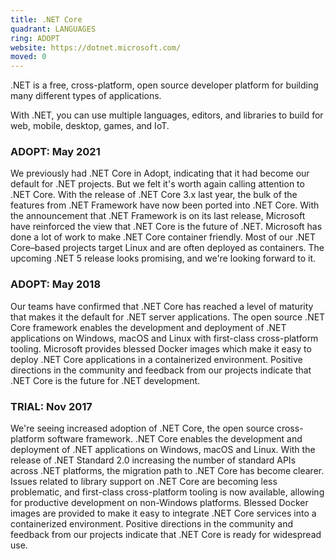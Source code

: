 ```yaml
---
title: .NET Core
quadrant: LANGUAGES
ring: ADOPT
website: https://dotnet.microsoft.com/
moved: 0
---
```


.NET is a free, cross-platform, open source developer platform for building many different types of applications.

With .NET, you can use multiple languages, editors, and libraries to build for web, mobile, desktop, games, and IoT.

### ADOPT: May 2021

We previously had .NET Core in Adopt, indicating that it had become our default for .NET projects. But we felt it's worth again calling attention to .NET Core. With the release of .NET Core 3.x last year, the bulk of the features from .NET Framework have now been ported into .NET Core. With the announcement that .NET Framework is on its last release, Microsoft have reinforced the view that .NET Core is the future of .NET. Microsoft has done a lot of work to make .NET Core container friendly. Most of our .NET Core–based projects target Linux and are often deployed as containers. The upcoming .NET 5 release looks promising, and we're looking forward to it.

### ADOPT: May 2018

Our teams have confirmed that .NET Core has reached a level of maturity that makes it the default for .NET server applications. The open source .NET Core framework enables the development and deployment of .NET applications on Windows, macOS and Linux with first-class cross-platform tooling. Microsoft provides blessed Docker images which make it easy to deploy .NET Core applications in a containerized environment. Positive directions in the community and feedback from our projects indicate that .NET Core is the future for .NET development.

### TRIAL: Nov 2017

We're seeing increased adoption of .NET Core, the open source cross-platform software framework. .NET Core enables the development and deployment of .NET applications on Windows, macOS and Linux. With the release of .NET Standard 2.0 increasing the number of standard APIs across .NET platforms, the migration path to .NET Core has become clearer. Issues related to library support on .NET Core are becoming less problematic, and first-class cross-platform tooling is now available, allowing for productive development on non-Windows platforms. Blessed Docker images are provided to make it easy to integrate .NET Core services into a containerized environment. Positive directions in the community and feedback from our projects indicate that .NET Core is ready for widespread use.